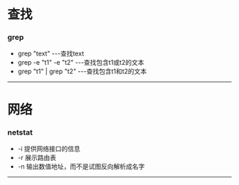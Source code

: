 # 查找
### grep
* grep "text" ---查找text
* grep -e "t1" -e "t2" ---查找包含t1或t2的文本
* grep "t1" | grep "t2" ---查找包含t1和t2的文本


----------


# 网络
### netstat
* -i 提供网络接口的信息
* -r 展示路由表
* -n 输出数值地址，而不是试图反向解析成名字


----------
